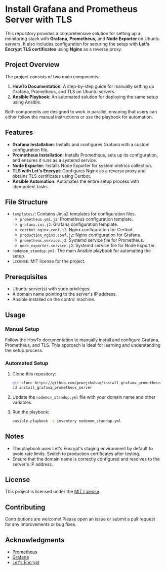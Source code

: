 # Install Grafana and Prometheus Server with TLS

This repository provides a comprehensive solution for setting up a monitoring stack with **Grafana**, **Prometheus**, and **Node Exporter** on Ubuntu servers. It also includes configuration for securing the setup with **Let's Encrypt TLS certificates** using **Nginx** as a reverse proxy.

## Project Overview

The project consists of two main components:

1. **HowTo Documentation**: A step-by-step guide for manually setting up Grafana, Prometheus, and TLS on Ubuntu servers.
2. **Ansible Playbook**: An automated solution for deploying the same setup using Ansible.

Both components are designed to work in parallel, ensuring that users can either follow the manual instructions or use the playbook for automation.

## Features

- **Grafana Installation**: Installs and configures Grafana with a custom configuration file.
- **Prometheus Installation**: Installs Prometheus, sets up its configuration, and ensures it runs as a systemd service.
- **Node Exporter**: Installs Node Exporter for system metrics collection.
- **TLS with Let's Encrypt**: Configures Nginx as a reverse proxy and obtains TLS certificates using Certbot.
- **Ansible Automation**: Automates the entire setup process with idempotent tasks.

## File Structure

- `templates/`: Contains Jinja2 templates for configuration files.
  - `prometheus.yml.j2`: Prometheus configuration template.
  - `grafana.ini.j2`: Grafana configuration template.
  - `certbot_nginx.conf.j2`: Nginx configuration for Certbot.
  - `production_nginx.conf.j2`: Nginx configuration for Grafana.
  - `prometheus.service.j2`: Systemd service file for Prometheus.
  - `node_exporter.service.j2`: Systemd service file for Node Exporter.
- `nodemon_standup.yml`: The main Ansible playbook for automating the setup.
- `LICENSE`: MIT license for the project.

## Prerequisites

- Ubuntu server(s) with sudo privileges.
- A domain name pointing to the server's IP address.
- Ansible installed on the control machine.

## Usage

### Manual Setup

Follow the HowTo documentation to manually install and configure Grafana, Prometheus, and TLS. This approach is ideal for learning and understanding the setup process.

### Automated Setup

1. Clone this repository:
   ```bash
   git clone https://github.com/pewejekubam/install_grafana_prometheus_server.git
   cd install_grafana_prometheus_server
   ```

2. Update the `nodemon_standup.yml` file with your domain name and other variables.

3. Run the playbook:
   ```bash
   ansible-playbook -i inventory nodemon_standup.yml
   ```

## Notes

- The playbook uses Let's Encrypt's staging environment by default to avoid rate limits. Switch to production certificates after testing.
- Ensure that the domain name is correctly configured and resolves to the server's IP address.

## License

This project is licensed under the [MIT License](LICENSE).

## Contributing

Contributions are welcome! Please open an issue or submit a pull request for any improvements or bug fixes.

## Acknowledgments

- [Prometheus](https://prometheus.io/)
- [Grafana](https://grafana.com/)
- [Let's Encrypt](https://letsencrypt.org/)
